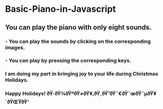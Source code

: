 # Basic-Piano-in-Javascript
## You can play the piano with only eight sounds.
### - You can play the sounds by clicking on the corresponding images.
### - You can play by pressing the corresponding keys.
###
### I am doing my part in bringing joy to your life during Christmas Holidays.
### Happy Holidays! ðŸ·ðŸ¾ðŸºðŸ»ðŸ¥‚ðŸ¸ðŸ¹ðŸ˜€ðŸ˜œðŸ˜µðŸ¥´ðŸŒŸðŸ‘